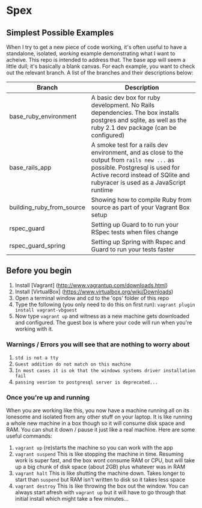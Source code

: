 Spex
====

## Simplest Possible Examples

When I try to get a new piece of code working, it's often useful to have a standalone, isolated, _working_   example demonstrating what I want to acheive. This repo is intended to address that. The base app will seem a little dull; it's basically a blank canvas. For each example, you want to check out the relevant branch. A list of the branches and their descriptions below:

Branch | Description
-------|------------
base_ruby_environment | A basic dev box for ruby development. No Rails dependencies. The box installs postgres and sqlite, as well as the ruby 2.1 dev package (can be configured)
base_rails_app | A smoke test for a rails dev environment, and as close to the output from `rails new ...` as possible. Postgresql is used for Active record instead of SQlite and rubyracer is used as a JavaScript runtime
building_ruby_from_source | Showing how to compile Ruby from source as part of your Vagrant Box setup
rspec_guard | Setting up Guard to to run your RSpec tests when files change
rspec_guard_spring | Setting up Spring with Rspec and Guard to run your tests faster

## Before you begin
1. Install [Vagrant] (http://www.vagrantup.com/downloads.html)
2. Install [VirtualBox] (https://www.virtualbox.org/wiki/Downloads)
3. Open a terminal window and cd to the 'ops' folder of this repo
4. Type the following (you only need to do this on first run): `vagrant plugin install vagrant-vbguest`
5. Now type `vagrant up` and witness as a new machine gets downloaded and configured. The guest box is where your code will run when you're working with it.


### Warnings / Errors you will see that are nothing to worry about
1. `std is not a tty`
2. `Guest addition do not match on this machine`
3. `In most cases it is ok that the windows systems driver installation fail`
4. `passing vesrion to postgresql server is deprecated...`

### Once you're up and running
When you are working like this, you now have a machine running all on its lonesome and isolated from any other stuff on your laptop. It is like running a whole new machine in a box though so it will consume disk space and RAM. You can shut it down / pause it just like a real machine. Here are some useful commands:

1. `vagrant up` (re)starts the machine so you can work with the app
2. `vagrant suspend` This is like stopping the machine in time. Resuming work is super fast, and the box wont consume RAM or CPU, but will take up a big chunk of disk space (about 2GB) plus whatever was in RAM
3. `vagrant halt` This is like shutting the machine down. Takes longer to start than `suspend` but RAM isn't written to disk so it takes less space
4. `vagrant destroy` This is like throwing the box out the window. You can always start afresh with `vagrant up` but it will have to go through that initial install which might take a few minutes...
